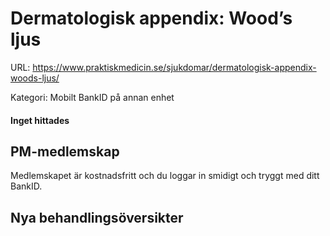 # Dermatologisk appendix: Wood’s ljus

URL: https://www.praktiskmedicin.se/sjukdomar/dermatologisk-appendix-woods-ljus/



Kategori: Mobilt BankID på annan enhet

#### Inget hittades

## PM-medlemskap

Medlemskapet är kostnadsfritt och du loggar in smidigt och tryggt med ditt BankID.

## Nya behandlingsöversikter


